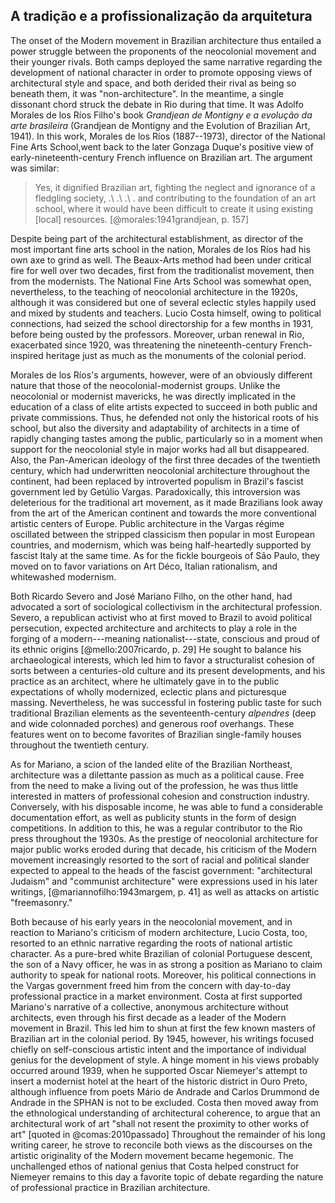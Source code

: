 A tradição e a profissionalização da arquitetura
------------------------------------------------

The onset of the Modern movement in Brazilian architecture thus
entailed a power struggle between the proponents of the neocolonial
movement and their younger rivals. Both camps deployed the same
narrative regarding the development of national character in order to
promote opposing views of architectural style and space, and both
derided their rival as being so beneath them, it was
"non-architecture". In the meantime, a single dissonant chord struck
the debate in Rio during that time. It was Adolfo Morales de los Ríos
Filho's book *Grandjean de Montigny e a evolução da arte brasileira*
(Grandjean de Montigny and the Evolution of Brazilian Art, 1941). In
this work, Morales de los Ríos (1887--1973), director of the National
Fine Arts School,went back to the later Gonzaga Duque's positive view
of early-nineteenth-century French influence on Brazilian art. The
argument was similar:

> Yes, it dignified Brazilian art, fighting the neglect and ignorance
> of a fledgling society, .\ .\ .\ . and contributing to the
> foundation of an art school, where it would have been difficult to
> create it using existing [local] resources.
> [@morales:1941grandjean, p. 157]

Despite being part of the architectural establishment, as director of
the most important fine arts school in the nation, Morales de los Ríos
had his own axe to grind as well. The Beaux-Arts method had been under
critical fire for well over two decades, first from the traditionalist
movement, then from the modernists. The National Fine Arts School was
somewhat open, nevertheless, to the teaching of neocolonial
architecture in the 1920s, although it was considered but one of
several eclectic styles happily used and mixed by students and
teachers. Lucio Costa himself, owing to political connections, had
seized the school directorship for a few months in 1931, before being
ousted by the professors. Moreover, urban renewal in Rio, exacerbated
since 1920, was threatening the nineteenth-century French-inspired
heritage just as much as the monuments of the colonial period.

Morales de los Ríos's arguments, however, were of an obviously
different nature that those of the neocolonial-modernist groups.
Unlike the neocolonial or modernist mavericks, he was directly
implicated in the education of a class of elite artists expected to
succeed in both public and private commissions. Thus, he defended not
only the historical roots of his school, but also the diversity and
adaptability of architects in a time of rapidly changing tastes among
the public, particularly so in a moment when support for the
neocolonial style in major works had all but disappeared.
Also, the Pan-American ideology of the first three decades of the
twentieth century, which had underwritten neocolonial architecture
throughout the continent, had been replaced by introverted populism in
Brazil's fascist government led by Getúlio Vargas. Paradoxically, this
introversion was deleterious for the traditional art movement, as it
made Brazilians look away from the art of the American continent and
towards the more conventional artistic centers of Europe. Public
architecture in the Vargas régime oscillated between the stripped
classicism then popular in most European countries, and modernism,
which was being half-heartedly supported by fascist Italy at the same
time. As for the fickle bourgeois of São Paulo, they moved on to favor
variations on Art Déco, Italian rationalism, and whitewashed
modernism.

Both Ricardo Severo and José Mariano Filho, on the other hand, had
advocated a sort of sociological collectivism in the architectural
profession. Severo, a republican activist who at first moved to Brazil
to avoid political persecution, expected architecture and architects
to play a role in the forging of a modern---meaning
nationalist---state, conscious and proud of its ethnic origins
[@mello:2007ricardo, p. 29] He sought to balance his archaeological
interests, which led him to favor a structuralist cohesion of sorts
between a centuries-old culture and its present developments, and his
practice as an architect, where he ultimately gave in to the public
expectations of wholly modernized, eclectic plans and picturesque
massing. Nevertheless, he was successful in fostering public taste for
such traditional Brazilian elements as the seventeenth-century
*alpendres* (deep and wide colonnaded porches) and generous roof
overhangs. These features went on to become favorites of Brazilian
single-family houses throughout the twentieth century.

As for Mariano, a scion of the landed elite of the Brazilian
Northeast, architecture was a dilettante passion as much as a
political cause. Free from the need to make a living out of the
profession, he was thus little interested in matters of professional
cohesion and construction industry. Conversely, with his disposable
income, he was able to fund a considerable documentation effort, as
well as publicity stunts in the form of design competitions. In
addition to this, he was a regular contributor to the Rio press
throughout the 1930s. As the prestige of neocolonial architecture for
major public works eroded during that decade, his criticism of the
Modern movement increasingly resorted to the sort of racial and
political slander expected to appeal to the heads of the fascist
government: "architectural Judaism" and "communist architecture" were
expressions used in his later writings, [@mariannofilho:1943margem, p. 41] as
well as attacks on artistic "freemasonry."

Both because of his early years in the neocolonial movement, and in
reaction to Mariano's criticism of modern architecture, Lucio Costa,
too, resorted to an ethnic narrative regarding the roots of national
artistic character. As a pure-bred white Brazilian of colonial
Portuguese descent, the son of a Navy officer, he was in as strong a
position as Mariano to claim authority to speak for national roots.
Moreover, his political connections in the Vargas government freed him
from the concern with day-to-day professional practice in a market
environment. Costa at first supported Mariano's narrative of a
collective, anonymous architecture without architects, even through
his first decade as a leader of the Modern movement in Brazil. This
led him to shun at first the few known masters of Brazilian art in the
colonial period. By 1945, however, his writings focused chiefly on
self-conscious artistic intent and the importance of individual genius
for the development of style. A hinge moment in his views probably
occurred around 1939, when he supported Oscar Niemeyer's attempt to
insert a modernist hotel at the heart of the historic district in Ouro
Preto, although influence from poets Mário de Andrade and Carlos
Drummond de Andrade in the SPHAN is not to be excluded. Costa then
moved away from the ethnological understanding of architectural
coherence, to argue that an architectural work of art "shall not
resent the proximity to other works of art" [quoted in @comas:2010passado]
Throughout the remainder of his long writing career, he strove to
reconcile both views as the discourses on the artistic originality of
the Modern movement became hegemonic. The unchallenged ethos of
national genius that Costa helped construct for Niemeyer remains to
this day a favorite topic of debate regarding the nature of
professional practice in Brazilian architecture.

